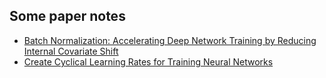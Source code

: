 ## Some paper notes
- [Batch Normalization: Accelerating Deep Network Training by Reducing Internal Covariate Shift](https://aierwiki.github.io/paper-note/documentation/Batch%20Normalization_Accelerating%20Deep%20Network%20Training%20by%20Reducing%20Internal%20Covariate%20Shift)
- [Create Cyclical Learning Rates for Training Neural Networks](https://aierwiki.github.io/paper-note/documentation/Create_Cyclical_Learning_Rates_for_Training_Neural_Networks)
